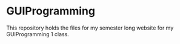 # GUIProgramming

This repository holds the files for my semester long website for my GUIProgramming 1 class.
